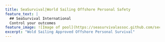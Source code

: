 ```yaml
---
title: SeaSurvival|World Sailing Offshore Personal Safety
feature_text: |
  ## SeaSurvival International
  Control your outcomes
feature_image: ![Image of pool](https://seasurvivalassoc.github.com/sections/_assets/images/sailing-1188630.jpg)
excerpt: "Wold Sailing Approved Offshore Personal Survival"
---
```

